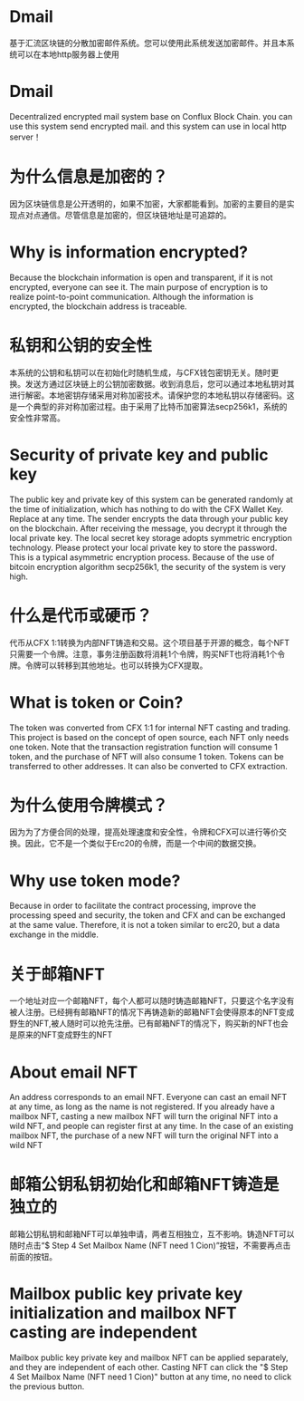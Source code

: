 # Dmail
基于汇流区块链的分散加密邮件系统。您可以使用此系统发送加密邮件。并且本系统可以在本地http服务器上使用
# Dmail
Decentralized encrypted mail system base on Conflux Block Chain. you can use this system send encrypted mail. and this system can use in local http server！ 
# 为什么信息是加密的？
因为区块链信息是公开透明的，如果不加密，大家都能看到。加密的主要目的是实现点对点通信。尽管信息是加密的，但区块链地址是可追踪的。
# Why is information encrypted?
Because the blockchain information is open and transparent, if it is not encrypted, everyone can see it. The main purpose of encryption is to realize point-to-point communication. Although the information is encrypted, the blockchain address is traceable.
# 私钥和公钥的安全性
本系统的公钥和私钥可以在初始化时随机生成，与CFX钱包密钥无关。随时更换。发送方通过区块链上的公钥加密数据。收到消息后，您可以通过本地私钥对其进行解密。本地密钥存储采用对称加密技术。请保护您的本地私钥以存储密码。这是一个典型的非对称加密过程。由于采用了比特币加密算法secp256k1，系统的安全性非常高。
# Security of private key and public key
The public key and private key of this system can be generated randomly at the time of initialization, which has nothing to do with the CFX Wallet Key. Replace at any time. The sender encrypts the data through your public key on the blockchain. After receiving the message, you decrypt it through the local private key. The local secret key storage adopts symmetric encryption technology. Please protect your local private key to store the password. This is a typical asymmetric encryption process. Because of the use of bitcoin encryption algorithm secp256k1, the security of the system is very high.
# 什么是代币或硬币？
代币从CFX 1:1转换为内部NFT铸造和交易。这个项目基于开源的概念，每个NFT只需要一个令牌。注意，事务注册函数将消耗1个令牌，购买NFT也将消耗1个令牌。令牌可以转移到其他地址。也可以转换为CFX提取。
# What is token or Coin?
The token was converted from CFX 1:1 for internal NFT casting and trading. This project is based on the concept of open source, each NFT only needs one token. Note that the transaction registration function will consume 1 token, and the purchase of NFT will also consume 1 token. Tokens can be transferred to other addresses. It can also be converted to CFX extraction.
# 为什么使用令牌模式？
因为为了方便合同的处理，提高处理速度和安全性，令牌和CFX可以进行等价交换。因此，它不是一个类似于Erc20的令牌，而是一个中间的数据交换。
# Why use token mode?
Because in order to facilitate the contract processing, improve the processing speed and security, the token and CFX and can be exchanged at the same value. Therefore, it is not a token similar to erc20, but a data exchange in the middle.
# 关于邮箱NFT
一个地址对应一个邮箱NFT，每个人都可以随时铸造邮箱NFT，只要这个名字没有被人注册。已经拥有邮箱NFT的情况下再铸造新的邮箱NFT会使得原本的NFT变成野生的NFT,被人随时可以抢先注册。已有邮箱NFT的情况下，购买新的NFT也会是原来的NFT变成野生的NFT
# About email NFT
An address corresponds to an email NFT. Everyone can cast an email NFT at any time, as long as the name is not registered. If you already have a mailbox NFT, casting a new mailbox NFT will turn the original NFT into a wild NFT, and people can register first at any time. In the case of an existing mailbox NFT, the purchase of a new NFT will turn the original NFT into a wild NFT
# 邮箱公钥私钥初始化和邮箱NFT铸造是独立的
邮箱公钥私钥和邮箱NFT可以单独申请，两者互相独立，互不影响。铸造NFT可以随时点击“$ Step 4 Set Mailbox Name (NFT need 1 Cion)”按钮，不需要再点击前面的按钮。

# Mailbox public key private key initialization and mailbox NFT casting are independent
Mailbox public key private key and mailbox NFT can be applied separately, and they are independent of each other. Casting NFT can click the "$ Step 4 Set Mailbox Name (NFT need 1 Cion)" button at any time, no need to click the previous button.
